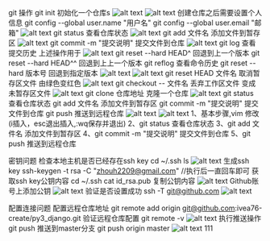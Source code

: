 git 操作
git init 初始化一个仓库s
![alt text](截图文件/image-27.png)
![alt text](截图文件\image-28.png)
创建仓库之后需要设置个人信息
git config --global user.name "用户名"
git config --global user.email "邮箱"
![alt text](截图文件\image-29.png)
git status 查看仓库状态
![alt text](截图文件\image-30.png)
git add 文件名 添加文件到暂存区
![alt text](截图文件\image-31.png)
git commit -m "提交说明" 提交文件到仓库
![alt text](截图文件\image-32.png)
git log 查看提交历史  上述操作用于
![alt text](截图文件\image-33.png)
git reset --hard HEAD^ 回退到上一个版本
git reset --hard HEAD^^ 回退到上上一个版本
git reflog 查看命令历史
git reset --hard 版本号 回退到指定版本
![alt text](截图文件\image-35.png)
![alt text](截图文件\image-34.png)
git reset HEAD 文件名 取消暂存区文件 由绿色变红色
![alt text](截图文件\image-36.png)
git checkout -- 文件名 丢弃工作区文件 变成未暂存区文件
![alt text](截图文件\image-37.png)
git clone 仓库地址 克隆一个仓库
![alt text](截图文件\image-38.png)
git status 查看仓库状态
git add 文件名 添加文件到暂存区
git commit -m "提交说明" 提交文件到仓库
git push 推送到远程仓库
![alt text](截图文件\image-39.png)
![alt text](截图文件\image-40.png)
1、基本步骤,vim 修改(i插入，esc退出插入,:wq保存并退出)
2、git status 查看仓库状态
3、git add 文件名 添加文件到暂存区
4、git commit -m "提交说明" 提交文件到仓库
5、git push 推送到远程仓库

密钥问题
检查本地主机是否已经存在ssh key
cd ~/.ssh
ls
![alt text](截图文件/image-60.png)
生成ssh key
ssh-keygen -t rsa -C "zhouh2209@gmail.com"
//执行后一直回车即可
获取ssh key公钥内容
cd ~/.ssh
cat id_rsa.pub
复制公钥内容
![alt text](截图文件/image-61.png)
Github账号上添加公钥
![alt text](截图文件/image-62.png)
验证是否设置成功
ssh -T git@github.com
![alt text](截图文件/image-63.png)

配置连接问题
配置远程仓库地址
git remote add origin git@github.com:ivea76-create/py3_django.git
验证远程仓库配置
git remote -v
![alt text](截图文件/image-64.png)
执行推送操作
git push 
推送到master分支
git push origin master
![alt text](截图文件/image-65.png)
111
